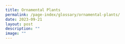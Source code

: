 ```yaml
---
title: Ornamental Plants
permalink: /page-index/glossary/ornamental-plants/
date: 2023-09-21
layout: post
description: ""
image: ""
---
```


